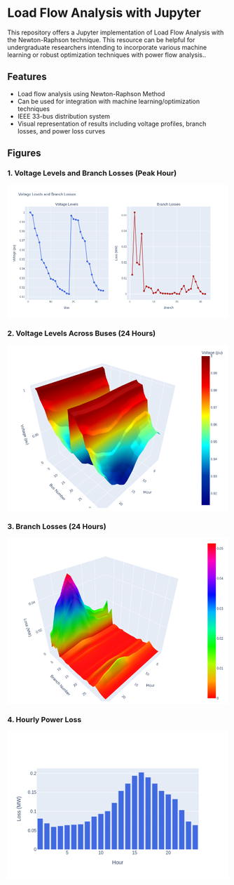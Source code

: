 <!DOCTYPE html>
<html>

<body>
    <h1>Load Flow Analysis with Jupyter</h1>
    <p> This repository offers a Jupyter implementation of Load Flow Analysis with the Newton-Raphson technique. This resource can be helpful for undergraduate researchers intending to incorporate various machine learning or robust optimization techniques with power flow analysis..</p>

  <h2>Features</h2>
    <ul>
        <li>Load flow analysis using Newton-Raphson Method</li>
        <li>Can be used for integration with machine learning/optimization techniques</li>
<li> IEEE 33-bus distribution system </li>
        <li>Visual representation of results including voltage profiles, branch losses, and power loss curves</li>
    </ul>

   <h2>Figures</h2>
   <h3>1. Voltage Levels and Branch Losses (Peak Hour)</h3>
    <img src="VLBL.png" alt="Voltage Levels and Branch Losses"/>

  <h3>2. Voltage Levels Across Buses (24 Hours) </h3>
    <img src="VL3.png" alt="Voltage Levels"/>
   <h3>3. Branch Losses (24 Hours)</h3>
    <img src="L3.png" alt="Branch Losses"/>
<h3>4. Hourly Power Loss </h3>
    <img src="HL.png" alt="Hourly Power Loss"/>

</body>
</html>
